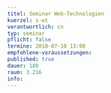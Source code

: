 ```yaml
---
titel: Seminar Web-Technologien 
kuerzel: s-wt
verantwortlich: cn
typ: seminar
pflicht: false
termine: 2018-07-10 13:00
empfohlene-voraussetzungen: 
published: true
dauer: 180
raum: 3.216
info: 
---
```

